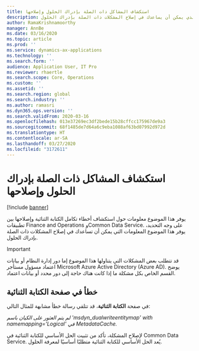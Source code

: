 ```yaml
---
title: استكشاف المشاكل ذات الصلة بإدراك الحلول وإصلاحها
description: يوفر هذا الموضوع استكشاف الأخطاء وإصلاحها الذي يمكن أن يساعدك في إصلاح المشكلات ذات الصلة بإدراك الحلول.
author: RamaKrishnamoorthy
manager: AnnBe
ms.date: 03/16/2020
ms.topic: article
ms.prod: ''
ms.service: dynamics-ax-applications
ms.technology: ''
ms.search.form: ''
audience: Application User, IT Pro
ms.reviewer: rhaertle
ms.search.scope: Core, Operations
ms.custom: ''
ms.assetid: ''
ms.search.region: global
ms.search.industry: ''
ms.author: ramasri
ms.dyn365.ops.version: ''
ms.search.validFrom: 2020-03-16
ms.openlocfilehash: 013e37269ec3df2bede15b28cffcc175967de9a3
ms.sourcegitcommit: 68f1485de7d64a6c9eba1088af63bd07992d972d
ms.translationtype: HT
ms.contentlocale: ar-SA
ms.lasthandoff: 03/27/2020
ms.locfileid: "3172611"
---
```

# <a name="troubleshoot-issues-related-to-solution-awareness"></a>استكشاف المشاكل ذات الصلة بإدراك الحلول وإصلاحها

[!include [banner](../../includes/banner.md)]



يوفر هذا الموضوع معلومات حول استكشاف أخطاء تكامل الكتابة الثنائية وإصلاحها بين تطبيقات Finance and Operations وCommon Data Service. على وجه التحديد، يوفر هذا الموضوع المعلومات التي يمكن أن تساعدك في إصلاح المشكلات ذات الصلة بإدراك الحلول.

> [!IMPORTANT]
> قد تتطلب بعض المشكلات التي يتناولها هذا الموضوع إما دور إدارة النظام أو بيانات اعتماد مسؤول مستأجر  Microsoft Azure Active Directory (Azure AD). يوضح القسم الخاص بكل مشكلة ما إذا كانت هناك حاجة إلى دور محدد أو بيانات اعتماد.

## <a name="error-on-the-dual-write-page"></a>خطأ في صفحة الكتابة الثنائية

في صفحة **الكتابة الثنائية**، قد تتلقي رسالة خطأ مشابهة للمثال التالي:

*لم يتم العثور على الكيان باسم 'msdyn\_dualwriteentitymap' with namemapping='Logical' في MetadataCache.*

لإصلاح المشكلة، تأكد من تثبيت الحل الأساسي للكتابة الثنائية في Common Data Service. يُعد الحل الأساسي للكتابة الثنائية متطلبًا أساسيًا لمعرفة الحلول.

